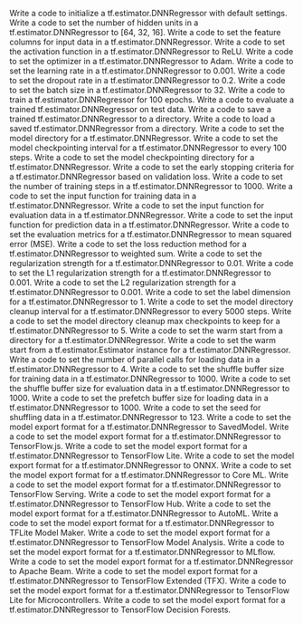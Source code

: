Write a code to initialize a tf.estimator.DNNRegressor with default settings.
Write a code to set the number of hidden units in a tf.estimator.DNNRegressor to [64, 32, 16].
Write a code to set the feature columns for input data in a tf.estimator.DNNRegressor.
Write a code to set the activation function in a tf.estimator.DNNRegressor to ReLU.
Write a code to set the optimizer in a tf.estimator.DNNRegressor to Adam.
Write a code to set the learning rate in a tf.estimator.DNNRegressor to 0.001.
Write a code to set the dropout rate in a tf.estimator.DNNRegressor to 0.2.
Write a code to set the batch size in a tf.estimator.DNNRegressor to 32.
Write a code to train a tf.estimator.DNNRegressor for 100 epochs.
Write a code to evaluate a trained tf.estimator.DNNRegressor on test data.
Write a code to save a trained tf.estimator.DNNRegressor to a directory.
Write a code to load a saved tf.estimator.DNNRegressor from a directory.
Write a code to set the model directory for a tf.estimator.DNNRegressor.
Write a code to set the model checkpointing interval for a tf.estimator.DNNRegressor to every 100 steps.
Write a code to set the model checkpointing directory for a tf.estimator.DNNRegressor.
Write a code to set the early stopping criteria for a tf.estimator.DNNRegressor based on validation loss.
Write a code to set the number of training steps in a tf.estimator.DNNRegressor to 1000.
Write a code to set the input function for training data in a tf.estimator.DNNRegressor.
Write a code to set the input function for evaluation data in a tf.estimator.DNNRegressor.
Write a code to set the input function for prediction data in a tf.estimator.DNNRegressor.
Write a code to set the evaluation metrics for a tf.estimator.DNNRegressor to mean squared error (MSE).
Write a code to set the loss reduction method for a tf.estimator.DNNRegressor to weighted sum.
Write a code to set the regularization strength for a tf.estimator.DNNRegressor to 0.01.
Write a code to set the L1 regularization strength for a tf.estimator.DNNRegressor to 0.001.
Write a code to set the L2 regularization strength for a tf.estimator.DNNRegressor to 0.001.
Write a code to set the label dimension for a tf.estimator.DNNRegressor to 1.
Write a code to set the model directory cleanup interval for a tf.estimator.DNNRegressor to every 5000 steps.
Write a code to set the model directory cleanup max checkpoints to keep for a tf.estimator.DNNRegressor to 5.
Write a code to set the warm start from a directory for a tf.estimator.DNNRegressor.
Write a code to set the warm start from a tf.estimator.Estimator instance for a tf.estimator.DNNRegressor.
Write a code to set the number of parallel calls for loading data in a tf.estimator.DNNRegressor to 4.
Write a code to set the shuffle buffer size for training data in a tf.estimator.DNNRegressor to 1000.
Write a code to set the shuffle buffer size for evaluation data in a tf.estimator.DNNRegressor to 1000.
Write a code to set the prefetch buffer size for loading data in a tf.estimator.DNNRegressor to 1000.
Write a code to set the seed for shuffling data in a tf.estimator.DNNRegressor to 123.
Write a code to set the model export format for a tf.estimator.DNNRegressor to SavedModel.
Write a code to set the model export format for a tf.estimator.DNNRegressor to TensorFlow.js.
Write a code to set the model export format for a tf.estimator.DNNRegressor to TensorFlow Lite.
Write a code to set the model export format for a tf.estimator.DNNRegressor to ONNX.
Write a code to set the model export format for a tf.estimator.DNNRegressor to Core ML.
Write a code to set the model export format for a tf.estimator.DNNRegressor to TensorFlow Serving.
Write a code to set the model export format for a tf.estimator.DNNRegressor to TensorFlow Hub.
Write a code to set the model export format for a tf.estimator.DNNRegressor to AutoML.
Write a code to set the model export format for a tf.estimator.DNNRegressor to TFLite Model Maker.
Write a code to set the model export format for a tf.estimator.DNNRegressor to TensorFlow Model Analysis.
Write a code to set the model export format for a tf.estimator.DNNRegressor to MLflow.
Write a code to set the model export format for a tf.estimator.DNNRegressor to Apache Beam.
Write a code to set the model export format for a tf.estimator.DNNRegressor to TensorFlow Extended (TFX).
Write a code to set the model export format for a tf.estimator.DNNRegressor to TensorFlow Lite for Microcontrollers.
Write a code to set the model export format for a tf.estimator.DNNRegressor to TensorFlow Decision Forests.